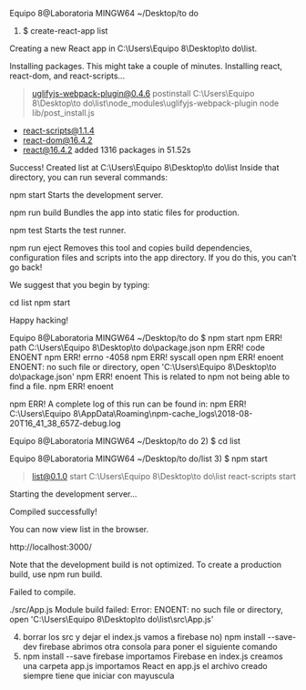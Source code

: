 
Equipo 8@Laboratoria MINGW64 ~/Desktop/to do
1) $ create-react-app list

Creating a new React app in C:\Users\Equipo 8\Desktop\to do\list.

Installing packages. This might take a couple of minutes.
Installing react, react-dom, and react-scripts...


> uglifyjs-webpack-plugin@0.4.6 postinstall C:\Users\Equipo 8\Desktop\to do\list\node_modules\uglifyjs-webpack-plugin
> node lib/post_install.js

+ react-scripts@1.1.4
+ react-dom@16.4.2
+ react@16.4.2
added 1316 packages in 51.52s

Success! Created list at C:\Users\Equipo 8\Desktop\to do\list
Inside that directory, you can run several commands:

  npm start
    Starts the development server.

  npm run build
    Bundles the app into static files for production.

  npm test
    Starts the test runner.

  npm run eject
    Removes this tool and copies build dependencies, configuration files
    and scripts into the app directory. If you do this, you can’t go back!

We suggest that you begin by typing:

  cd list
  npm start

Happy hacking!

Equipo 8@Laboratoria MINGW64 ~/Desktop/to do
$ npm start
npm ERR! path C:\Users\Equipo 8\Desktop\to do\package.json
npm ERR! code ENOENT
npm ERR! errno -4058
npm ERR! syscall open
npm ERR! enoent ENOENT: no such file or directory, open 'C:\Users\Equipo 8\Desktop\to do\package.json'
npm ERR! enoent This is related to npm not being able to find a file.
npm ERR! enoent

npm ERR! A complete log of this run can be found in:
npm ERR!     C:\Users\Equipo 8\AppData\Roaming\npm-cache\_logs\2018-08-20T16_41_38_657Z-debug.log

Equipo 8@Laboratoria MINGW64 ~/Desktop/to do
2) $ cd list

Equipo 8@Laboratoria MINGW64 ~/Desktop/to do/list
3) $ npm start

> list@0.1.0 start C:\Users\Equipo 8\Desktop\to do\list
> react-scripts start

Starting the development server...

Compiled successfully!

You can now view list in the browser.

  http://localhost:3000/

Note that the development build is not optimized.
To create a production build, use npm run build.

Failed to compile.

./src/App.js
Module build failed: Error: ENOENT: no such file or directory, open 'C:\Users\Equipo 8\Desktop\to do\list\src\App.js'


4) borrar los src y dejar el index.js
vamos a firebase
no) npm install --save-dev firebase
abrimos otra consola para poner el siguiente comando
5) npm install --save firebase
importamos Firebase en index.js
creamos una carpeta app.js
importamos React en app.js
el archivo creado siempre tiene que iniciar con mayuscula